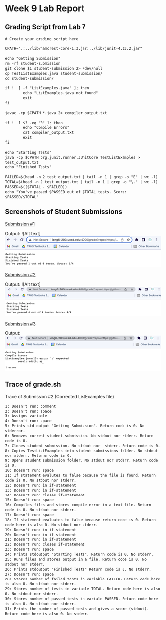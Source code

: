 # Week 9 Lab Report

## Grading Script from Lab 7

```
# Create your grading script here

CPATH=".:../lib/hamcrest-core-1.3.jar:../lib/junit-4.13.2.jar"

echo "Getting Submission"
rm -rf student-submission
git clone $1 student-submission 2> /dev/null
cp TestListExamples.java student-submission/
cd student-submission/

if !  [ -f "ListExamples.java" ]; then
        echo "ListExamples.java not found"
        exit
fi

javac -cp $CPATH *.java 2> compiler_output.txt

if !  [ $? -eq "0" ]; then
        echo "Compile Errors"
        cat compiler_output.txt
        exit
fi

echo "Starting Tests"
java -cp $CPATH org.junit.runner.JUnitCore TestListExamples > test_output.txt
echo "Finished Tests"

FAILED=$(head -n 2 test_output.txt | tail -n 1 | grep -o "E" | wc -l)
TOTAL=$(head -n 2 test_output.txt | tail -n 1 | grep -o "\." | wc -l)
PASSED=$(($TOTAL - $FAILED))
echo "You've passed $PASSED out of $TOTAL tests. Score: $PASSED/$TOTAL"
```

## Screenshots of Student Submissions

[Submission #1](https://github.com/ucsd-cse15l-f22/list-methods-lab3)

Output:
![Alt text]![Alt text](W9%20SS/S1Output.png)


[Submission #2](https://github.com/ucsd-cse15l-f22/list-methods-corrected.git)

Output:
![Alt text]![Alt text](W9%20SS/CorrectOutput.png)

[Submission #3](https://github.com/ucsd-cse15l-f22/list-methods-compile-error.git)

Output:
![Alt text](W9%20SS/CompileError.png)

## Trace of grade.sh

Trace of Submission #2 (Corrected ListExamples file)

```
1: Doesn't run: comment
2: Doesn't run: space
3: Assigns variable
4: Doesn't run: space
5: Prints std output "Getting Submission". Return code is 0. No stderror.
6: Removes current student-submission. No stdout nor stderr. Return code is 0.
7: Clones student submission. No stdout nor  stderr. Return code is 0.
8: Copies TestListExamples into student submissions folder. No stdout nor stderr. Returns code is 0.
9: Opens student submission folder. No stdout nor stderr. Return code is 0.
10: Doesn't run: space
11: If statement evalutes to false because the file is found. Return code is 0. No stdout nor stderr.
12: Doesn't run: in if-statement
13: Doesn't run: in if-statement
14: Doesn't run: closes if-statement
15: Doesn't run: space
16: Compiles files and stores compile error in a text file. Return code is 0. No stdout nor stderr.
17: Doesn't run: space
18: If statement evaluates to false because return code is 0. Return code here is also 0. No stdout nor stderr.
19: Doesn't run: in if-statement
20: Doesn't run: in if-statement
21: Doesn't run: in if-statement
22: Doesn't run: closes if-statement
23: Doesn't run: space
24: Prints stdoutput "Starting Tests". Return code is 0. No stderr. 
25: Runs files and stores output in a file. Return code is 0. No stdout nor stderr.
26: Prints stdoutput "Finished Tests" Return code is 0. No stderr.
27: Doesn't run: space
28: Stores number of failed tests in variable FAILED. Return code here is also 0. No stdout nor stderr.
29: Stores number of tests in variable TOTAL. Return code here is also 0. No stdout nor stderr.
30: Stores number of passed tests in variale PASSED. Return code here is also 0. No stdout nor stderr.
31: Prints the number of passed tests and gives a score (stdout). Return code here is also 0. No stderr.
```